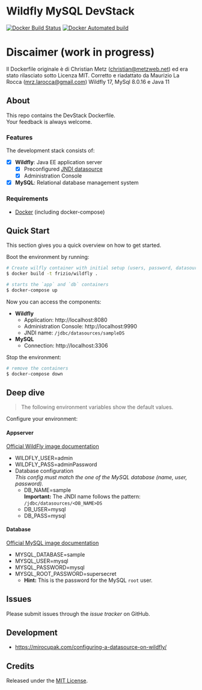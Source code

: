# Wildfly MySQL DevStack

[![Docker Build Status](https://img.shields.io/docker/build/metz/wildfly-mysql.svg)](https://hub.docker.com/r/metz/wildfly-mysql/)
[![Docker Automated build](https://img.shields.io/docker/automated/metz/wildfly-mysql.svg)](https://hub.docker.com/r/metz/wildfly-mysql/)

# Discaimer (work in progress)
Il Dockerfile originale è di Christian Metz (christian@metzweb.net) ed era stato rilasciato sotto Licenza MIT.
Corretto e riadattato da Maurizio La Rocca (mrz.larocca@gmail.com) 
Wildfly 17, MySql 8.0.16 e Java 11

## About

This repo contains the DevStack Dockerfile.  
Your feedback is always welcome.

### Features

The development stack consists of:

- [x] **Wildfly**: Java EE application server
	- [x] Preconfigured [JNDI datasource]()
	- [x] Administration Console
- [x] **MySQL**: Relational database management system

### Requirements

- [Docker](https://docs.docker.com/engine/installation/) (including docker-compose)

## Quick Start

This section gives you a quick overview on how to get started.

Boot the environment by running:

```sh
# Create wilfly container with initial setup (users, password, datasources)
$ docker build -t frizio/wildfly .
```

```sh
# starts the `app` and `db` containers
$ docker-compose up
```

Now you can access the components:

- **Wildfly**
	- Application: http://localhost:8080
	- Administration Console: http://localhost:9990
	- JNDI name: `/jdbc/datasources/sampleDS`
- **MySQL**
	- Connection: http://localhost:3306

Stop the environment:

```sh
# remove the containers
$ docker-compose down
```

## Deep dive

> The following environment variables show the default values.

Configure your environment:

#### Appserver

[Official WildFly image documentation](https://store.docker.com/community/images/jboss/wildfly)

- WILDFLY_USER=admin
- WILDFLY_PASS=adminPassword
- Database configuration  
	*This config must match the one of the MySQL database (name, user, password).*
	- DB_NAME=sample  
		**Important:** The JNDI name follows the pattern: `/jdbc/datasources/<DB_NAME>DS`
	- DB_USER=mysql
	- DB_PASS=mysql

#### Database

[Official MySQL image documentation](https://store.docker.com/images/mysql)

- MYSQL_DATABASE=sample
- MYSQL_USER=mysql
- MYSQL_PASSWORD=mysql
- MYSQL_ROOT_PASSWORD=supersecret
	- **Hint:** This is the password for the MySQL `root` user.

## Issues

Please submit issues through the *issue tracker* on GitHub.

## Development

- https://mirocupak.com/configuring-a-datasource-on-wildfly/

## Credits

Released under the [MIT License](LICENSE).
